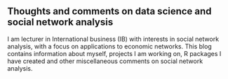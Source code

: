 ## Thoughts and comments on data science and social network analysis
I am lecturer in International business (IB) with interests in social network analysis, with a focus on applications to economic networks. This blog contains information about myself, projects I am working on, R packages I have created and other miscellaneous comments on social network analysis. 